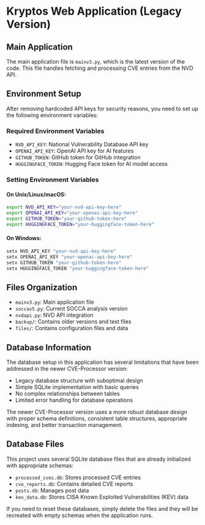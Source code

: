 # Kryptos Web Application (Legacy Version)

## Main Application

The main application file is `mainv3.py`, which is the latest version of the code. This file handles fetching and processing CVE entries from the NVD API.

## Environment Setup

After removing hardcoded API keys for security reasons, you need to set up the following environment variables:

### Required Environment Variables

- `NVD_API_KEY`: National Vulnerability Database API key
- `OPENAI_API_KEY`: OpenAI API key for AI features
- `GITHUB_TOKEN`: GitHub token for GitHub integration
- `HUGGINGFACE_TOKEN`: Hugging Face token for AI model access

### Setting Environment Variables

#### On Unix/Linux/macOS:

```bash
export NVD_API_KEY="your-nvd-api-key-here"
export OPENAI_API_KEY="your-openai-api-key-here"
export GITHUB_TOKEN="your-github-token-here"
export HUGGINGFACE_TOKEN="your-huggingface-token-here"
```

#### On Windows:

```cmd
setx NVD_API_KEY "your-nvd-api-key-here"
setx OPENAI_API_KEY "your-openai-api-key-here"
setx GITHUB_TOKEN "your-github-token-here"
setx HUGGINGFACE_TOKEN "your-huggingface-token-here"
```

## Files Organization

- `mainv3.py`: Main application file
- `soccav5.py`: Current SOCCA analysis version
- `nvdapi.py`: NVD API integration
- `backup/`: Contains older versions and test files
- `files/`: Contains configuration files and data

## Database Information

The database setup in this application has several limitations that have been addressed in the newer CVE-Processor version:

- Legacy database structure with suboptimal design
- Simple SQLite implementation with basic queries
- No complex relationships between tables
- Limited error handling for database operations

The newer CVE-Processor version uses a more robust database design with proper schema definitions, consistent table structures, appropriate indexing, and better transaction management.

## Database Files

This project uses several SQLite database files that are already initialized with appropriate schemas:

- `processed_cves.db`: Stores processed CVE entries
- `cve_reports.db`: Contains detailed CVE reports
- `posts.db`: Manages post data 
- `kev_data.db`: Stores CISA Known Exploited Vulnerabilities (KEV) data

If you need to reset these databases, simply delete the files and they will be recreated with empty schemas when the application runs.
